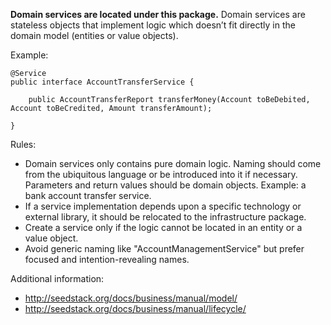 **Domain services are located under this package.** Domain services are stateless objects that implement logic which doesn’t fit
directly in the domain model (entities or value objects).

Example:

    @Service
    public interface AccountTransferService {

        public AccountTransferReport transferMoney(Account toBeDebited, Account toBeCredited, Amount transferAmount);

    }

Rules:

* Domain services only contains pure domain logic. Naming should come from the ubiquitous language or be introduced into
it if necessary. Parameters and return values should be domain objects. Example: a bank account transfer service.
* If a service implementation depends upon a specific technology or external library, it should be relocated to the
infrastructure package.
* Create a service only if the logic cannot be located in an entity or a value object.
* Avoid generic naming like "AccountManagementService" but prefer focused and intention-revealing names.

Additional information:

* http://seedstack.org/docs/business/manual/model/
* http://seedstack.org/docs/business/manual/lifecycle/

